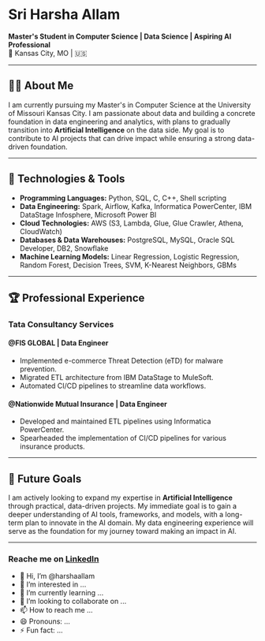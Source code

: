 # Sri Harsha Allam

**Master's Student in Computer Science | Data Science | Aspiring AI Professional**  
📍 Kansas City, MO | 🇺🇸  

---

## 👨‍💻 About Me

I am currently pursuing my Master's in Computer Science at the University of Missouri Kansas City. I am passionate about data and building a concrete foundation in data engineering and analytics, with plans to gradually transition into **Artificial Intelligence** on the data side. My goal is to contribute to AI projects that can drive impact while ensuring a strong data-driven foundation.

---

## 🔧 Technologies & Tools

- **Programming Languages:** Python, SQL, C, C++, Shell scripting  
- **Data Engineering:** Spark, Airflow, Kafka, Informatica PowerCenter, IBM DataStage Infosphere, Microsoft Power BI  
- **Cloud Technologies:** AWS (S3, Lambda, Glue, Glue Crawler, Athena, CloudWatch)  
- **Databases & Data Warehouses:** PostgreSQL, MySQL, Oracle SQL Developer, DB2, Snowflake  
- **Machine Learning Models:** Linear Regression, Logistic Regression, Random Forest, Decision Trees, SVM, K-Nearest Neighbors, GBMs  

---

## 🏆 Professional Experience

### **Tata Consultancy Services**
####  @FIS GLOBAL | Data Engineer

- Implemented e-commerce Threat Detection (eTD) for malware prevention.
- Migrated ETL architecture from IBM DataStage to MuleSoft.
- Automated CI/CD pipelines to streamline data workflows.

#### **@Nationwide Mutual Insurance | Data Engineer**
- Developed and maintained ETL pipelines using Informatica PowerCenter.
- Spearheaded the implementation of CI/CD pipelines for various insurance products.

---

## 🚀 Future Goals

I am actively looking to expand my expertise in **Artificial Intelligence** through practical, data-driven projects. My immediate goal is to gain a deeper understanding of AI tools, frameworks, and models, with a long-term plan to innovate in the AI domain. My data engineering experience will serve as the foundation for my journey toward making an impact in AI.

---

### Reache me on **[LinkedIn](www.linkedin.com/in/harsha-allam)**





- 👋 Hi, I’m @harshaallam
- 👀 I’m interested in ...
- 🌱 I’m currently learning ...
- 💞️ I’m looking to collaborate on ...
- 📫 How to reach me ...
- 😄 Pronouns: ...
- ⚡ Fun fact: ...

<!---
harshaallam/harshaallam is a ✨ special ✨ repository because its `README.md` (this file) appears on your GitHub profile.
You can click the Preview link to take a look at your changes.
--->
